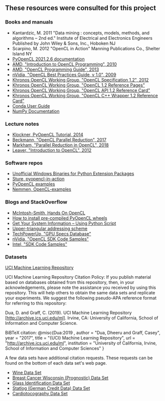 
## These resources were consulted for this project

### Books and manuals

- Kantardzic, M. 2011 "Data mining : concepts, models, methods, and algorithms – 2nd ed."
Institute of Electrical and Electronics Engineers
Published by John Wiley & Sons, Inc., Hoboken NJ
- Scarpino, M. 2012 "OpenCL in Action"
Manning Publications Co., Shelter Island NY 
- [PyOpenCL 2021.2.6 documentation](https://documen.tician.de/pyopencl/index.html)
- [AMD, "Introduction to OpenCL Programming", 2010](https://www.site.uottawa.ca/~mbolic/ceg4131/AMD-Introduction%20to%20OpenCL%20Programming%20(1).pdf)
- [AMD, "OpenCL Programming Guide", 2013](http://developer.amd.com/wordpress/media/2013/07/AMD_Accelerated_Parallel_Processing_OCL_Programming_Guide-2013-06-21.pdf)
- [nVidia, "OpenCL Best Practices Guide, v 1.0", 2009](https://www.nvidia.com/content/cudazone/CUDABrowser/downloads/papers/NVIDIA_OpenCL_BestPracticesGuide.pdf)
- [Khronos OpenCL Working Group, "OpenCL Specification 1.2", 2012](https://www.khronos.org/registry/OpenCL/specs/opencl-1.2.pdf)
- [Khronos OpenCL Working Group, "OpenCL 1.2 Reference Pages"](https://www.khronos.org/registry/OpenCL/sdk/1.2/docs/man/xhtml/)
- [Khronos OpenCL Working Group, "OpenCL API 1.2 Reference Card"](https://www.khronos.org/registry/OpenCL/sdk/1.2/docs/OpenCL-1.2-refcard.pdf)
- [Khronos OpenCL Working Group, "OpenCL C++ Wrapper 1.2 Reference Card"](https://www.khronos.org/files/OpenCLPP12-reference-card.pdf)
- [Conda User Guide](https://conda.io/projects/conda/en/latest/user-guide/index.html)
- [NumPy Documentation](https://numpy.org/doc/1.20/contents.html)

### Lecture notes

- [Klockner, PyOpenCL Tutorial, 2014](https://tiker.net/tmp/3eagpgpu/pyopencl-slides.pdf)
- [Beckmann, "OpenCL Parallel Reduction", 2017](https://www.fz-juelich.de/SharedDocs/Downloads/IAS/JSC/EN/slides/opencl/opencl-05-reduction.pdf?__blob=publicationFile)
- [Markham, "Parallel Reduction in OpenCL", 2018](https://gmarkham.com/2018-04-12-parallel-reduction-in-opencl/)
- [Leaver, "Introduction to OpenCL", 2012](http://wiki.rac.manchester.ac.uk/community/OpenCL?action=AttachFile&do=get&target=IntrotoOpenCL.pdf)

### Software repos

- [Unofficial Windows Binaries for Python Extension Packages](https://www.lfd.uci.edu/~gohlke/pythonlibs/)
- [Sture, pyopencl-in-action](https://github.com/oysstu/pyopencl-in-action)
- [PyOpenCL examples](https://github.com/inducer/pyopencl/tree/main/examples)
- [Nemmen, OpenCL-examples](https://github.com/rsnemmen/OpenCL-examples)

### Blogs and StackOverflow

- [McIntosh-Smith, Hands On OpenCL](https://handsonopencl.github.io/)
- [How to install pre-compiled PyOpenCL wheels](https://stackoverflow.com/a/53821714)
- [Get Your System Information – Using Python Script](https://www.geeksforgeeks.org/get-your-system-information-using-python-script/)
- [Upper-triangular addressing scheme](https://math.stackexchange.com/a/646125)
- [TechPowerUp, "GPU Specs Database"](https://www.techpowerup.com/gpu-specs/)
- [nVidia, "OpenCL SDK Code Samples"](https://developer.nvidia.com/opencl)
- [Intel, "SDK Code Samples"](https://software.intel.com/content/www/us/en/develop/tools/opencl-sdk/training.html#codesamples)


### Datasets

[UCI Machine Learning Repository](https://archive.ics.uci.edu/ml/citation_policy.html)

UCI Machine Learning Repository Citation Policy:
If you publish material based on databases obtained from this repository, 
then, in your acknowledgements, please note the assistance you received by using 
this repository. This will help others to obtain the same data sets and replicate 
your experiments. We suggest the following pseudo-APA reference format for 
referring to this repository:

Dua, D. and Graff, C. (2019). 
UCI Machine Learning Repository [http://archive.ics.uci.edu/ml]. 
Irvine, CA: University of California, School of Information and Computer Science.

BiBTeX citation:
    @misc{Dua:2019 ,
    author = "Dua, Dheeru and Graff, Casey",
    year = "2017",
    title = "{UCI} Machine Learning Repository",
    url = "http://archive.ics.uci.edu/ml",
    institution = "University of California, Irvine, School of Information and Computer Sciences" }

A few data sets have additional citation requests. These requests can be found 
on the bottom of each data set's web page. 

- [Wine Data Set](https://archive.ics.uci.edu/ml/datasets/wine)
- [Breast Cancer Wisconsin (Prognostic) Data Set](https://archive.ics.uci.edu/ml/datasets/Breast+Cancer+Wisconsin+(Prognostic))
- [Glass Identification Data Set](https://archive.ics.uci.edu/ml/datasets/glass+identification)
- [Statlog (German Credit Data) Data Set](https://archive.ics.uci.edu/ml/datasets/statlog+(german+credit+data))
- [Cardiotocography Data Set](https://archive.ics.uci.edu/ml/datasets/cardiotocography)
